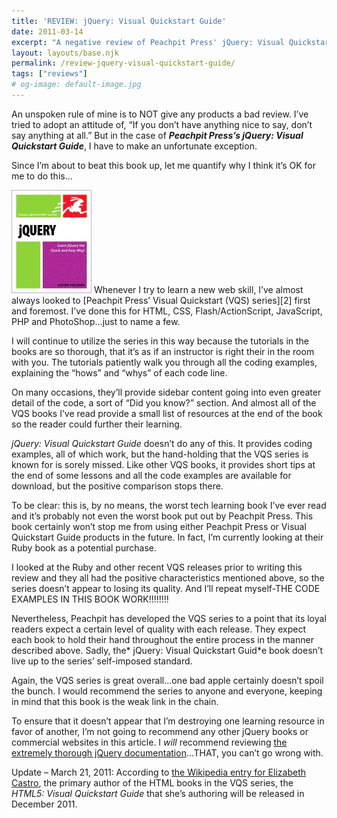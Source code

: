 ```yaml
---
title: 'REVIEW: jQuery: Visual Quickstart Guide'
date: 2011-03-14
excerpt: "A negative review of Peachpit Press' jQuery: Visual Quickstart Guide, but it doesn't take away from the fact that the VQS Series is great"
layout: layouts/base.njk
permalink: /review-jquery-visual-quickstart-guide/
tags: ["reviews"]
# og-image: default-image.jpg
---
```


An unspoken rule of mine is to NOT give any products a bad review. I’ve tried to adopt an attitude of, “If you don’t have anything nice to say, don’t say anything at all.” But in the case of ***Peachpit Press’s jQuery: Visual Quickstart Guide***, I have to make an unfortunate exception.

Since I’m about to beat this book up, let me quantify why I think it’s OK for me to do this…

<img src="/img/jqueryBook.jpg" class="post-pic" />
Whenever I try to learn a new web skill, I’ve almost always looked to [Peachpit Press’ Visual Quickstart (VQS) series][2] first and foremost. I’ve done this for HTML, CSS, Flash/ActionScript, JavaScript, PHP and PhotoShop…just to name a few.

 [2]: http://www.peachpit.com/imprint/series_detail.aspx?ser=335245

I will continue to utilize the series in this way because the tutorials in the books are so thorough, that it’s as if an instructor is right their in the room with you. The tutorials patiently walk you through all the coding examples, explaining the “hows” and “whys” of each code line.

On many occasions, they’ll provide sidebar content going into even greater detail of the code, a sort of “Did you know?” section. And almost all of the VQS books I’ve read provide a small list of resources at the end of the book so the reader could further their learning.

*jQuery: Visual Quickstart Guide* doesn’t do any of this. It provides coding examples, all of which work, but the hand-holding that the VQS series is known for is sorely missed. Like other VQS books, it provides short tips at the end of some lessons and all the code examples are available for download, but the positive comparison stops there.

To be clear: this is, by no means, the worst tech learning book I’ve ever read and it’s probably not even the worst book put out by Peachpit Press. This book certainly won’t stop me from using either Peachpit Press or Visual Quickstart Guide products in the future. In fact, I’m currently looking at their Ruby book as a potential purchase.

I looked at the Ruby and other recent VQS releases prior to writing this review and they all had the positive characteristics mentioned above, so the series doesn’t appear to losing its quality. And I’ll repeat myself-THE CODE EXAMPLES IN THIS BOOK WORK!!!!!!!!

Nevertheless, Peachpit has developed the VQS series to a point that its loyal readers expect a certain level of quality with each release. They expect each book to hold their hand throughout the entire process in the manner described above. Sadly, the* jQuery: Visual Quickstart Guid*e book doesn’t live up to the series’ self-imposed standard.

Again, the VQS series is great overall…one bad apple certainly doesn’t spoil the bunch. I would recommend the series to anyone and everyone, keeping in mind that this book is the weak link in the chain.

To ensure that it doesn’t appear that I’m destroying one learning resource in favor of another, I’m not going to recommend any other jQuery books or commercial websites in this article. I *will* recommend reviewing [the extremely thorough jQuery documentation][4]…THAT, you can’t go wrong with.

 [4]: http://docs.jquery.com/Main_Page

Update – March 21, 2011: According to [the Wikipedia entry for Elizabeth Castro][5], the primary author of the HTML books in the VQS series, the *HTML5: Visual Quickstart Guide* that she’s authoring will be released in December 2011.

 [5]: http://en.wikipedia.org/wiki/Elizabeth_Castro